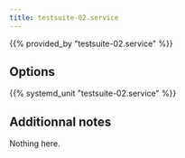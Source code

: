 ```yaml
---
title: testsuite-02.service
---
```


{{% provided_by "testsuite-02.service" %}}

## Options

{{% systemd_unit "testsuite-02.service" %}}

## Additionnal notes

Nothing here.